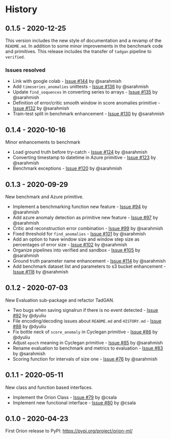 History
=======

## 0.1.5 - 2020-12-25

This version includes the new style of documentation and a revamp of the `README.md`. In addition to some minor improvements
in the benchmark code and primitives. This release includes the transfer of `tadgan` pipeline to `verified`.

### Issues resolved
* Link with google colab - [Issue #144](https://github.com/signals-dev/Orion/issues/144) by @sarahmish
* Add `timeseries_anomalies` unittests - [Issue #136](https://github.com/signals-dev/Orion/issues/136) by @sarahmish
* Update `find_sequences` in converting series to arrays - [Issue #135](https://github.com/signals-dev/Orion/issues/135) by @sarahmish
* Definition of error/critic smooth window in score anomalies primitive - [Issue #132](https://github.com/signals-dev/Orion/issues/132) by @sarahmish
* Train-test split in benchmark enhancement - [Issue #130](https://github.com/signals-dev/Orion/issues/130) by @sarahmish


## 0.1.4 - 2020-10-16

Minor enhancements to benchmark

* Load ground truth before try-catch - [Issue #124](https://github.com/signals-dev/Orion/issues/124) by @sarahmish
* Converting timestamp to datetime in Azure primitive - [Issue #123](https://github.com/signals-dev/Orion/issues/123) by @sarahmish
* Benchmark exceptions - [Issue #120](https://github.com/signals-dev/Orion/issues/120) by @sarahmish


## 0.1.3 - 2020-09-29

New benchmark and Azure primitive.

* Implement a benchmarking function new feature - [Issue #94](https://github.com/signals-dev/Orion/issues/94) by @sarahmish
* Add azure anomaly detection as primitive new feature - [Issue #97](https://github.com/signals-dev/Orion/issues/97) by @sarahmish
* Critic and reconstruction error combination - [Issue #99](https://github.com/signals-dev/Orion/issues/99) by @sarahmish
* Fixed threshold for `find_anomalies` - [Issue #101](https://github.com/signals-dev/Orion/issues/101) by @sarahmish
* Add an option to have window size and window step size as percentages of error size - [Issue #102](https://github.com/signals-dev/Orion/issues/102) by @sarahmish
* Organize pipelines into verified and sandbox - [Issue #105](https://github.com/signals-dev/Orion/issues/105) by @sarahmish
* Ground truth parameter name enhancement - [Issue #114](https://github.com/signals-dev/Orion/issues/114) by @sarahmish
* Add benchmark dataset list and parameters to s3 bucket enhancement - [Issue #118](https://github.com/signals-dev/Orion/issues/118) by @sarahmish

## 0.1.2 - 2020-07-03

New Evaluation sub-package and refactor TadGAN.

* Two bugs when saving signalrun if there is no event detected - [Issue #92](https://github.com/signals-dev/Orion/issues/92) by @dyuliu 
* File encoding/decoding issues about `README.md` and `HISTORY.md` - [Issue #88](https://github.com/signals-dev/Orion/issues/88) by @dyuliu
* Fix bottle neck of `score_anomaly` in Cyclegan primitive - [Issue #86](https://github.com/signals-dev/Orion/issues/86) by @dyuliu
* Adjust `epoch` meaning in Cyclegan primitive - [Issue #85](https://github.com/signals-dev/Orion/issues/85) by @sarahmish
* Rename evaluation to benchmark and metrics to evaluation - [Issue #83](https://github.com/signals-dev/Orion/issues/83) by @sarahmish
* Scoring function for intervals of size one - [Issue #76](https://github.com/signals-dev/Orion/issues/76) by @sarahmish

## 0.1.1 - 2020-05-11

New class and function based interfaces.

* Implement the Orion Class - [Issue #79](https://github.com/D3-AI/Orion/issues/79) by @csala
* Implement new functional interface - [Issue #80](https://github.com/D3-AI/Orion/issues/80) by @csala

## 0.1.0 - 2020-04-23

First Orion release to PyPI: https://pypi.org/project/orion-ml/
